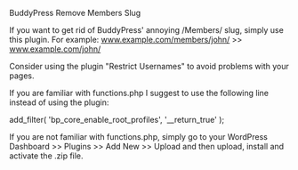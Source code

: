 BuddyPress Remove Members Slug

If you want to get rid of BuddyPress' annoying /Members/ slug, simply use this plugin.
For example: www.example.com/members/john/ >> www.example.com/john/

Consider using the plugin "Restrict Usernames" to avoid problems with your pages.

If you are familiar with functions.php I suggest to use the following line instead of using the plugin:

add_filter( 'bp_core_enable_root_profiles', '__return_true' );

If you are not familiar with functions.php, simply go to your WordPress Dashboard >> Plugins >> Add New >> Upload 
and then upload, install and activate the .zip file.
